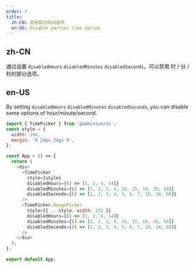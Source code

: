 ```yaml
---
order: 7
title:
  zh-CN: 禁用部分时间选项
  en-US: Disable partial time option
---
```


## zh-CN

通过设置 `disabledHours` `disabledMinutes` `disabledSeconds`，可以禁用 时 / 分 / 秒的部分选项。

## en-US

By setting `disabledHours` `disabledMinutes` `disabledSeconds`, you can disable some options of hour/minute/second.

```js
import { TimePicker } from '@adminium/ui';
const style = {
  width: 194,
  margin: '0 24px 24px 0',
};

const App = () => {
  return (
    <div>
      <TimePicker
        style={style}
        disabledHours={() => [1, 2, 4, 14]}
        disabledMinutes={() => [1, 2, 3, 4, 14, 15, 16, 20, 50]}
        disabledSeconds={() => [1, 2, 3, 4, 5, 6, 7, 10, 14, 60]}
      />
      <TimePicker.RangePicker
        style={{ ...style, width: 252 }}
        disabledHours={() => [1, 2, 4, 14]}
        disabledMinutes={() => [1, 2, 3, 4, 14, 15, 16, 20, 50]}
        disabledSeconds={() => [1, 2, 3, 4, 5, 6, 7, 10, 14, 60]}
      />
    </div>
  );
};

export default App;
```
